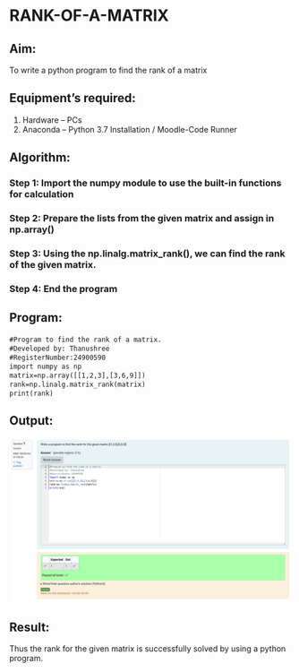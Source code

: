 # RANK-OF-A-MATRIX
## Aim:
To write a python program to find the rank of a matrix
## Equipment’s required:
1. 	Hardware – PCs
2. 	Anaconda – Python 3.7 Installation / Moodle-Code Runner
## Algorithm:
### Step 1: Import the numpy module to use the built-in functions for calculation
### Step 2: Prepare the lists from the given matrix and assign in np.array()
### Step 3: Using the np.linalg.matrix_rank(), we can find the rank of the given matrix.
### Step 4: End the program
## Program:
```
#Program to find the rank of a matrix.
#Developed by: Thanushree
#RegisterNumber:24900590
import numpy as np
matrix=np.array([[1,2,3],[3,6,9]])
rank=np.linalg.matrix_rank(matrix)
print(rank)
```
## Output:
![Alt text](exp2.png)
## Result:
Thus the rank for the given matrix is successfully solved by  using a python program.

